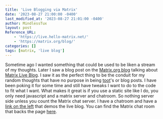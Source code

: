 ```yaml
---
title: 'Live Blogging via Matrix'
date: '2023-08-27 21:00:00 -0400'
last_modified_at: '2023-08-27 21:01:00 -0400'
author: MindlessTux
layout: post
Reference_URL:
    - 'https://live.hello-matrix.net/'
    - 'https://matrix.org/blog/'
categories: []
tags: [matrix, 'live blog']
---
```


Sometime ago I wanted something that could be used to be liken a stream of my thoughts.  Later I saw a blog post on the [Matrix.org blog](https://matrix.org/blog/) talking about [Matrix Live Blog](https://live.hello-matrix.net/).  I saw it as the perfect thing to be the conduit for my random thoughts that have no purpose in being [toot](https://mastodon.mindlesstux.com/@mindlesstux)'s or blog posts.  I have been poking it for some time and still have tweaks I want to do to the code to fit what I want.  What makes it great is if you use a static site like I do, you only need javascript and a matrix server and chatroom. So nothing server side unless you count the Matrix chat server.  I have a chatroom and have a [link on the left](https://mindlesstux.com/liveblog/) that demos the live blog.  You can find the Matrix chat room that backs the page [here](https://matrix.to/#/#mtg-live-blog:mindlesstux.com).